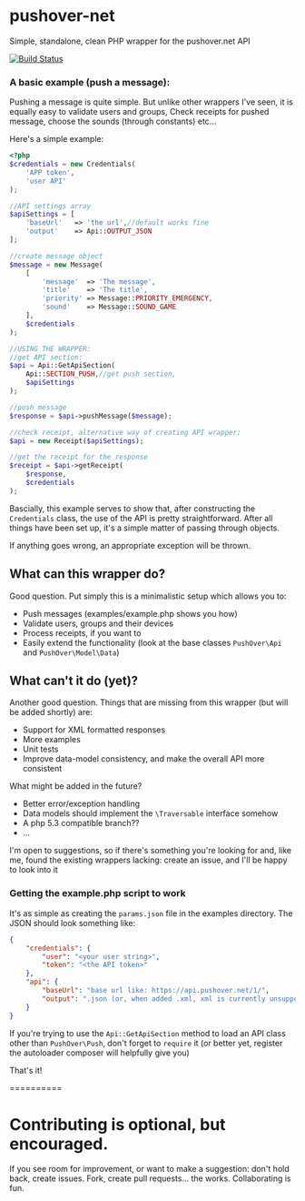 pushover-net
============

Simple, standalone, clean PHP wrapper for the pushover.net API

[![Build Status](https://travis-ci.org/EVODelavega/pushover-net.svg?branch=feature%2Fbeta)](https://travis-ci.org/EVODelavega/pushover-net)

### A basic example (push a message):

Pushing a message is quite simple. But unlike other wrappers I've seen, it is equally easy to validate users and groups,
Check receipts for pushed message, choose the sounds (through constants) etc...

Here's a simple example:

```php
<?php
$credentials = new Credentials(
    'APP token',
    'user API'
);

//API settings array
$apiSettings = [
    'baseUrl'   => 'the url',//default works fine
    'output'    => Api::OUTPUT_JSON
];

//create message object
$message = new Message(
    [
        'message'  => 'The message',
        'title'    => 'The title',
        'priority' => Message::PRIORITY_EMERGENCY,
        'sound'    => Message::SOUND_GAME
    ],
    $credentials
);

//USING THE WRAPPER:
//get API section:
$api = Api::GetApiSection(
    Api::SECTION_PUSH,//get push section,
    $apiSettings
);

//push message
$response = $api->pushMessage($message);

//check receipt, alternative way of creating API wrapper:
$api = new Receipt($apiSettings);

//get the receipt for the response
$receipt = $api->getReceipt(
    $response,
    $credentials
);

```

Bascially, this example serves to show that, after constructing the `Credentials` class, the use of the API is pretty
straightforward. After all things have been set up, it's a simple matter of passing through objects.

If anything goes wrong, an appropriate exception will be thrown.

## What can this wrapper do?

Good question. Put simply this is a minimalistic setup which allows you to:

- Push messages (examples/example.php shows you how)
- Validate users, groups and their devices
- Process receipts, if you want to
- Easily extend the functionality (look at the base classes `PushOver\Api` and `PushOver\Model\Data`)

## What can't it do (yet)?

Another good question. Things that are missing from this wrapper (but will be added shortly) are:

- Support for XML formatted responses
- More examples
- Unit tests
- Improve data-model consistency, and make the overall API more consistent

What might be added in the future?

- Better error/exception handling
- Data models should implement the `\Traversable` interface somehow
- A php 5.3 compatible branch??
- ...

I'm open to suggestions, so if there's something you're looking for and, like me, found the existing wrappers lacking: create an issue, and I'll be happy to look into it

### Getting the example.php script to work

It's as simple as creating the `params.json` file in the examples directory. The JSON should look something like:

```json
{
    "credentials": {
        "user": "<your user string>",
        "token": "<the API token>"
    },
    "api": {
        "baseUrl": "base url like: https://api.pushover.net/1/",
        "output": ".json (or, when added .xml, xml is currently unsupported)"
    }
}
```

If you're trying to use the `Api::GetApiSection` method to load an API class other than `PushOver\Push`, don't forget to `require` it (or better yet, register the autoloader composer will helpfully give you)

That's it!

==========

# Contributing is optional, but encouraged.

If you see room for improvement, or want to make a suggestion: don't hold back, create issues. Fork, create pull requests... the works. Collaborating is fun.

